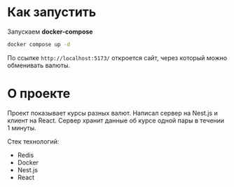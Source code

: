 # Как запустить

Запускаем **docker-compose**

```bash
docker compose up -d
```

По ссылке `http://localhost:5173/` откроется сайт, через который можно обменивать валюты.

# О проекте

Проект показывает курсы разных валют. Написал сервер на Nest.js и клиент на React. Сервер хранит данные об курсе одной пары в течении 1 минуты.

Стек технологий:

- Redis
- Docker
- Nest.js
- React
